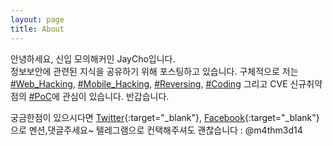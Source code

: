 ```yaml
---
layout: page
title: About
---
```


안녕하세요, 신입 모의해커인 JayCho입니다.  
정보보안에 관련된 지식을 공유하기 위해 포스팅하고 있습니다.
구체적으로 저는 [#Web_Hacking][wh], [#Mobile_Hacking][mh], [#Reversing][r], [#Coding][c] 그리고 CVE 신규취약점의 [#PoC][poc]에 관심이 있습니다.
반갑습니다.

궁금한점이 있으시다면 [Twitter](https://twitter.com/m4thm3d14tw){:target="_blank"}, [Facebook](https://www.facebook.com/eunjae.cho.146){:target="_blank"}으로 멘션,댓글주세요~
텔레그램으로 컨택해주셔도 괜찮습니다 : @m4thm3d14

[wh]: https://hackernextdoor.club/category#web_hacking
[mh]: https://hackernextdoor.club/category#mobile_hacking
[r]: https://hackernextdoor.club/category#reversing
[c]: https://hackernextdoor.club/category#coding
[poc]: https://hackernextdoor.club/category#poc